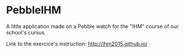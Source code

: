 # PebbleIHM

A little application made on a Pebble watch for the "IHM" course of our school's cursus.

Link to the exercice's instruction: http://ihm2015.github.io/
